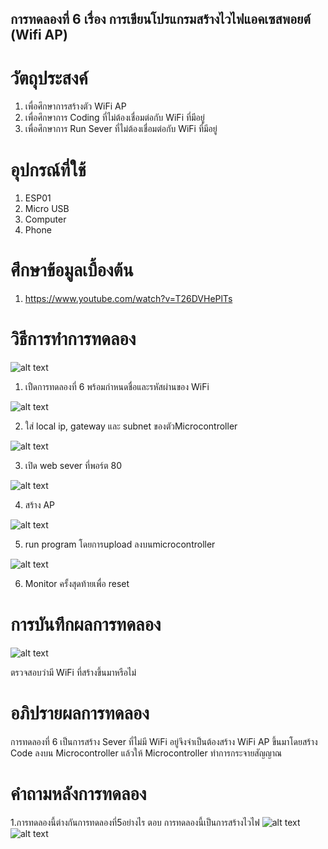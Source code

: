 ## การทดลองที่ 6 เรื่อง การเขียนโปรแกรมสร้างไวไฟแอคเซสพอยต์ (Wifi AP)

# วัตถุประสงค์
1. เพื่อศึกษาการสร้างตัว WiFi AP
2. เพื่อศึกษาการ Coding ที่ไม่ต้องเชื่อมต่อกับ WiFi ที่มีอยู่
3. เพื่อศึกษาการ Run Sever ที่ไม่ต้องเชื่อมต่อกับ WiFi ที่มีอยู่

# อุปกรณ์ที่ใช้
1. ESP01
2. Micro USB
3. Computer
4. Phone

# ศึกษาข้อมูลเบื้องต้น
1. https://www.youtube.com/watch?v=T26DVHePlTs

# วิธีการทำการทดลอง
![alt text](https://cdn.discordapp.com/attachments/823924425152921641/823935196712927322/unknown.png)

1. เปืดการทดลองที่ 6 พร้อมกำหนดชื่อและรหัสผ่านของ WiFi

![alt text](https://cdn.discordapp.com/attachments/823924425152921641/823935565329203221/unknown.png)

2. ใส่ local ip, gateway และ subnet ของตัวMicrocontroller

![alt text](https://cdn.discordapp.com/attachments/823924425152921641/823935840170410004/unknown.png)

3. เปิด web sever ที่พอร์ต 80

![alt text](https://cdn.discordapp.com/attachments/823924425152921641/823937015602085908/unknown.png)

4. สร้าง AP

![alt text](https://media.discordapp.net/attachments/823924425152921641/823937698028978206/unknown.png)

5. run program โดยการupload ลงบนmicrocontroller 

![alt text](https://media.discordapp.net/attachments/823924425152921641/823938261910028288/unknown.png)

6. Monitor ครั้งสุดท้ายเพื่อ reset

# การบันทึกผลการทดลอง

![alt text](https://media.discordapp.net/attachments/823924425152921641/823938539400986684/unknown.png)

ตรวจสอบว่ามี WiFi ที่สร้างขึ้นมาหรือไม่

# อภิปรายผลการทดลอง
  การทดลองที่ 6 เป็นการสร้าง Sever ที่ไม่มี WiFi อยู่จึงจำเป็นต้องสร้าง WiFi AP ขึ้นมาโดยสร้าง Code ลงบน Microcontroller แล้วให้
Microcontroller ทำการกระจายสัญญาณ

# คำถามหลังการทดลอง
1.การทดลองนี้ต่างกันการทดลองที่5อย่างไร ตอบ การทดลองนี้เป็นการสร้างไวไฟ
![alt text](https://cdn.discordapp.com/attachments/823924425152921641/824124309173436446/unknown.png)
![alt text](https://cdn.discordapp.com/attachments/823924425152921641/824124341301805077/unknown.png)
